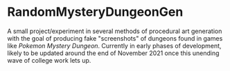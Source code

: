 # RandomMysteryDungeonGen

A small project/experiment in several methods of procedural art generation with the goal of producing fake "screenshots" of dungeons found in games like *Pokemon Mystery Dungeon*. 
Currently in early phases of development, likely to be updated around the end of November 2021 once this unending wave of college work lets up.
